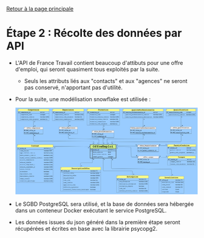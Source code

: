 [Retour à la page principale](../README.md)

# Étape 2 : Récolte des données par API

- L'API de France Travail contient beaucoup d'attibuts pour une offre d'emploi, qui seront quasiment tous exploités par la suite.
  - Seuls les attributs liés aux "contacts" et aux "agences" ne seront pas conservé, n'apportant pas d'utilité.

- Pour la suite, une modélisation snowflake est utilisée :

  ![screenshot du workflow](screenshots/UML.png)


- Le SGBD PostgreSQL sera utilisé, et la base de données sera hébergée dans un conteneur Docker exécutant le service PostgreSQL.

- Les données issues du json généré dans la première étape seront récupérées et écrites en base avec la librairie psycopg2.

